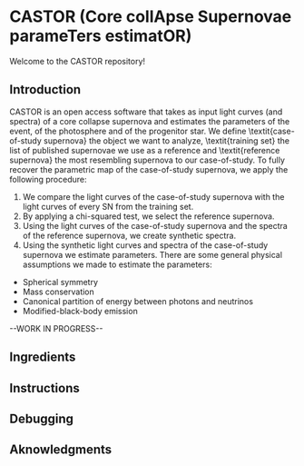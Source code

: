 # CASTOR (**Core collApse Supernovae parameTers estimatOR**) 

Welcome to the CASTOR repository!

## Introduction 

CASTOR is an open access software that takes as input light curves (and spectra) of a core collapse supernova and estimates the parameters of the event, of the photosphere and of the progenitor star. We define \textit{case-of-study supernova} the object we want to analyze, \textit{training set} the list of published supernovae we use as a reference and \textit{reference supernova} the most resembling supernova to our case-of-study. To fully recover the parametric map of the case-of-study supernova, we apply the following procedure: 
1. We compare the light curves of the case-of-study supernova with the light curves of every SN from the training set.
2. By applying a chi-squared test, we select the reference supernova.
3. Using the light curves of the case-of-study supernova and the spectra of the reference supernova, we create synthetic spectra.
4. Using the synthetic light curves and spectra of the case-of-study supernova we estimate parameters.
There are some general physical assumptions we made to estimate the parameters:
- Spherical symmetry
- Mass conservation
- Canonical partition of energy between photons and neutrinos
- Modified-black-body emission

--WORK IN PROGRESS-- 
## Ingredients 

## Instructions 

## Debugging 

## Aknowledgments







